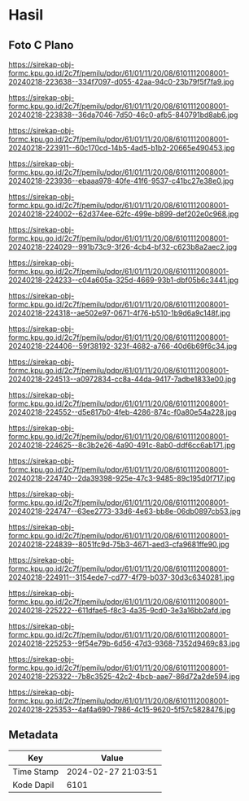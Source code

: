 # Hasil

## Foto C Plano

https://sirekap-obj-formc.kpu.go.id/2c7f/pemilu/pdpr/61/01/11/20/08/6101112008001-20240218-223638--334f7097-d055-42aa-94c0-23b79f5f7fa9.jpg

https://sirekap-obj-formc.kpu.go.id/2c7f/pemilu/pdpr/61/01/11/20/08/6101112008001-20240218-223838--36da7046-7d50-46c0-afb5-840791bd8ab6.jpg

https://sirekap-obj-formc.kpu.go.id/2c7f/pemilu/pdpr/61/01/11/20/08/6101112008001-20240218-223911--60c170cd-14b5-4ad5-b1b2-20665e490453.jpg

https://sirekap-obj-formc.kpu.go.id/2c7f/pemilu/pdpr/61/01/11/20/08/6101112008001-20240218-223936--ebaaa978-40fe-41f6-9537-c41bc27e38e0.jpg

https://sirekap-obj-formc.kpu.go.id/2c7f/pemilu/pdpr/61/01/11/20/08/6101112008001-20240218-224002--62d374ee-62fc-499e-b899-def202e0c968.jpg

https://sirekap-obj-formc.kpu.go.id/2c7f/pemilu/pdpr/61/01/11/20/08/6101112008001-20240218-224029--991b73c9-3f26-4cb4-bf32-c623b8a2aec2.jpg

https://sirekap-obj-formc.kpu.go.id/2c7f/pemilu/pdpr/61/01/11/20/08/6101112008001-20240218-224233--c04a605a-325d-4669-93b1-dbf05b6c3441.jpg

https://sirekap-obj-formc.kpu.go.id/2c7f/pemilu/pdpr/61/01/11/20/08/6101112008001-20240218-224318--ae502e97-0671-4f76-b510-1b9d6a9c148f.jpg

https://sirekap-obj-formc.kpu.go.id/2c7f/pemilu/pdpr/61/01/11/20/08/6101112008001-20240218-224406--59f38192-323f-4682-a766-40d6b69f6c34.jpg

https://sirekap-obj-formc.kpu.go.id/2c7f/pemilu/pdpr/61/01/11/20/08/6101112008001-20240218-224513--a0972834-cc8a-44da-9417-7adbe1833e00.jpg

https://sirekap-obj-formc.kpu.go.id/2c7f/pemilu/pdpr/61/01/11/20/08/6101112008001-20240218-224552--d5e817b0-4feb-4286-874c-f0a80e54a228.jpg

https://sirekap-obj-formc.kpu.go.id/2c7f/pemilu/pdpr/61/01/11/20/08/6101112008001-20240218-224625--8c3b2e26-4a90-491c-8ab0-ddf6cc6ab171.jpg

https://sirekap-obj-formc.kpu.go.id/2c7f/pemilu/pdpr/61/01/11/20/08/6101112008001-20240218-224740--2da39398-925e-47c3-9485-89c195d0f717.jpg

https://sirekap-obj-formc.kpu.go.id/2c7f/pemilu/pdpr/61/01/11/20/08/6101112008001-20240218-224747--63ee2773-33d6-4e63-bb8e-06db0897cb53.jpg

https://sirekap-obj-formc.kpu.go.id/2c7f/pemilu/pdpr/61/01/11/20/08/6101112008001-20240218-224839--8051fc9d-75b3-4671-aed3-cfa9681ffe90.jpg

https://sirekap-obj-formc.kpu.go.id/2c7f/pemilu/pdpr/61/01/11/20/08/6101112008001-20240218-224911--3154ede7-cd77-4f79-b037-30d3c6340281.jpg

https://sirekap-obj-formc.kpu.go.id/2c7f/pemilu/pdpr/61/01/11/20/08/6101112008001-20240218-225222--611dfae5-f8c3-4a35-9cd0-3e3a16bb2afd.jpg

https://sirekap-obj-formc.kpu.go.id/2c7f/pemilu/pdpr/61/01/11/20/08/6101112008001-20240218-225253--9f54e79b-6d56-47d3-9368-7352d9469c83.jpg

https://sirekap-obj-formc.kpu.go.id/2c7f/pemilu/pdpr/61/01/11/20/08/6101112008001-20240218-225322--7b8c3525-42c2-4bcb-aae7-86d72a2de594.jpg

https://sirekap-obj-formc.kpu.go.id/2c7f/pemilu/pdpr/61/01/11/20/08/6101112008001-20240218-225353--4af4a690-7986-4c15-9620-5f57c5828476.jpg


## Metadata

| Key        | Value               |
| ---------- | ------------------- |
| Time Stamp | 2024-02-27 21:03:51 |
| Kode Dapil | 6101                |



